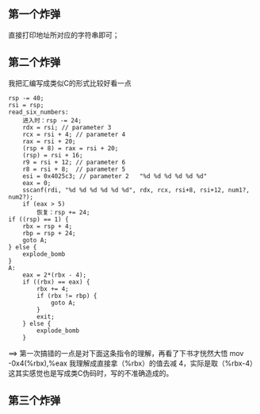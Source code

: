 ## 第一个炸弹
直接打印地址所对应的字符串即可；

## 第二个炸弹
我把汇编写成类似C的形式比较好看一点
```
rsp -= 40;
rsi = rsp;
read_six_numbers:
    进入时：rsp -= 24;
    rdx = rsi; // parameter 3
    rcx = rsi + 4; // parameter 4
    rax = rsi + 20;
    (rsp + 8) = rax = rsi + 20;
    (rsp) = rsi + 16;
    r9 = rsi + 12; // parameter 6
    r8 = rsi + 8;  // parameter 5
    esi = 0x4025c3; // parameter 2   "%d %d %d %d %d %d"
    eax = 0;
    sscanf(rdi, "%d %d %d %d %d %d", rdx, rcx, rsi+8, rsi+12, num1?, num2?);
    if (eax > 5)
        恢复：rsp += 24;
if ((rsp) == 1) {
    rbx = rsp + 4;
    rbp = rsp + 24;
    goto A;
} else {
    explode_bomb
}
A:
    eax = 2*(rbx - 4);
    if ((rbx) == eax) {
        rbx += 4;
        if (rbx != rbp) {
            goto A;
        }
        exit;
    } else {
        explode_bomb
    }
```

==> 第一次搞错的一点是对下面这条指令的理解，再看了下书才恍然大悟
          mov    -0x4(%rbx),%eax
    我理解成直接拿（%rbx）的值去减 4，实际是取（%rbx-4）
    这其实感觉也是写成类C伪码时，写的不准确造成的。

## 第三个炸弹

